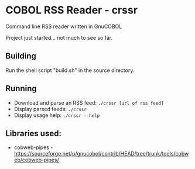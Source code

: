 # COBOL RSS Reader - crssr

Command line RSS reader written in GnuCOBOL

Project just started... not much to see so far.

## Building 
Run the shell script "build.sh" in the source directory.

## Running
* Download and parse an RSS feed: 
  ```./crssr [url of rss feed]```
* Display parsed feeds:
  ``` ./crssr ```
* Display usage help:
  ``` ./crssr --help ```

## Libraries used: 
  * cobweb-pipes - https://sourceforge.net/p/gnucobol/contrib/HEAD/tree/trunk/tools/cobweb/cobweb-pipes/
  
